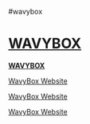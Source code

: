 #wavybox

# [**WAVYBOX**](http://wavybox.com/)

[**WAVYBOX**](https://www.wavybox.com)

<a href="https://www.wavybox.com/">WavyBox Website</a>

<a href="http://www.wavybox.com/">WavyBox Website</a>

<a href="http://www.wavybox.com">WavyBox Website</a>
